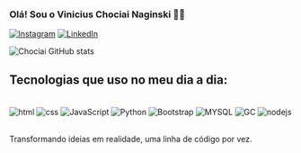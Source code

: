 ### Olá! Sou o Vinicius Chociai Naginski 🤚🏽

[![Instagram](https://img.shields.io/badge/Instagram-E4405F?style=for-the-badge&logo=instagram&logoColor=white)](https://www.instagram.com/vinichociai/)
[![LinkedIn](https://img.shields.io/badge/LinkedIn-0077B5?style=for-the-badge&logo=linkedin&logoColor=white)](https://www.linkedin.com/in/vinicius-chociai-naginski-878a35287/)

![Chociai GitHub stats](https://github-readme-stats.vercel.app/api?username=vinichociai&show_icons=true&theme=onedark)

## Tecnologias que uso no meu dia a dia: 

<div style="display: inline_block"><br/>
<img align="center" alt="html" src="https://img.shields.io/badge/HTML-239120?style=for-the-badge&logo=html5&logoColor=white"/>
<img align="center" alt="css" src="https://img.shields.io/badge/CSS-239120?&style=for-the-badge&logo=css3&logoColor=white"/>
<img align="center" alt="JavaScript" src="https://img.shields.io/badge/JavaScript-F7DF1E?style=for-the-badge&logo=javascript&logoColor=black"/>
<img align="center" alt="Python" src="https://img.shields.io/badge/Python-3776AB?style=for-the-badge&logo=python&logoColor=white"/>
<img align="center" alt="Bootstrap" src="https://img.shields.io/badge/Bootstrap-563D7C?style=for-the-badge&logo=bootstrap&logoColor=white"/>
<img align="center" alt="MYSQL" src="https://img.shields.io/badge/MySQL-00000F?style=for-the-badge&logo=mysql&logoColor=white"/>
<img align="center" alt="GC" src="https://img.shields.io/badge/Google_Cloud-4285F4?style=for-the-badge&logo=google-cloud&logoColor=white"/>
<img align="center" alt="nodejs" src="https://img.shields.io/badge/Node.js-43853D?style=for-the-badge&logo=node.js&logoColor=white"/>
</div><br/>

Transformando ideias em realidade, uma linha de código por vez.
